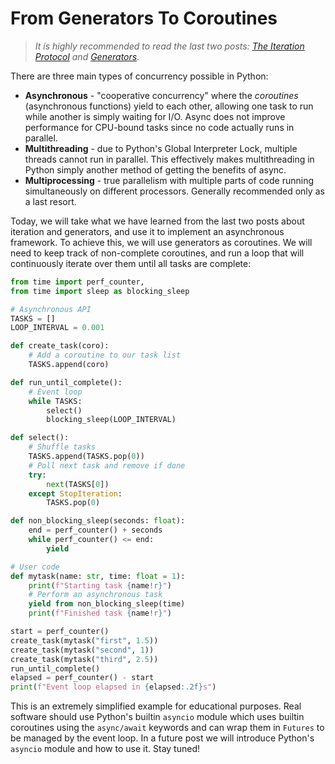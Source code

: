 # From Generators To Coroutines
> *It is highly recommended to read the last two posts: [The Iteration Protocol](/tips/019-iteration.md) and [Generators](/tips/020-generators.md).*

There are three main types of concurrency possible in Python:
- **Asynchronous** - "cooperative concurrency" where the *coroutines* (asynchronous functions) yield to each other, allowing one task to run while another is simply waiting for I/O. Async does not improve performance for CPU-bound tasks since no code actually runs in parallel.
- **Multithreading** - due to Python's Global Interpreter Lock, multiple threads cannot run in parallel. This effectively makes multithreading in Python simply another method of getting the benefits of async.
- **Multiprocessing** - true parallelism with multiple parts of code running simultaneously on different processors. Generally recommended only as a last resort.

Today, we will take what we have learned from the last two posts about iteration and generators, and use it to implement an asynchronous framework. To achieve this, we will use generators as coroutines. We will need to keep track of non-complete coroutines, and run a loop that will continuously iterate over them until all tasks are complete:
```python
from time import perf_counter,
from time import sleep as blocking_sleep

# Asynchronous API
TASKS = []
LOOP_INTERVAL = 0.001

def create_task(coro):
    # Add a coroutine to our task list
    TASKS.append(coro)

def run_until_complete():
    # Event loop
    while TASKS:
        select()
        blocking_sleep(LOOP_INTERVAL)

def select():
    # Shuffle tasks
    TASKS.append(TASKS.pop(0))
    # Poll next task and remove if done
    try:
        next(TASKS[0])
    except StopIteration:
        TASKS.pop(0)

def non_blocking_sleep(seconds: float):
    end = perf_counter() + seconds
    while perf_counter() <= end:
        yield

# User code
def mytask(name: str, time: float = 1):
    print(f"Starting task {name!r}")
    # Perform an asynchronous task
    yield from non_blocking_sleep(time)
    print(f"Finished task {name!r}")

start = perf_counter()
create_task(mytask("first", 1.5))
create_task(mytask("second", 1))
create_task(mytask("third", 2.5))
run_until_complete()
elapsed = perf_counter() - start
print(f"Event loop elapsed in {elapsed:.2f}s")
```

This is an extremely simplified example for educational purposes. Real software should use Python's builtin `asyncio` module which uses builtin coroutines using the `async/await` keywords and can wrap them in `Futures` to be managed by the event loop. In a future post we will introduce Python's `asyncio` module and how to use it. Stay tuned!
